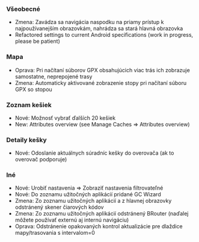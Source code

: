 ### Všeobecné
- Zmena: Zavádza sa navigácia naspodku na priamy prístup k najpoužívanejším obrazovkám, nahrádza sa stará hlavná obrazovka
- Refactored settings to current Android specifications (work in progress, please be patient)

### Mapa
- Oprava: Pri načítaní súborov GPX obsahujúcich viac trás ich zobrazuje samostatne, neprepojené trasy
- Zmena: Automaticky aktivované zobrazenie stopy pri načítaní súboru GPX so stopou

### Zoznam kešiek
- Nové: Možnosť vybrať ďalších 20 kešiek
- New: Attributes overview (see Manage Caches => Attributes overview)

### Detaily kešky
- Nové: Odoslanie aktuálnych súradníc kešky do overovača (ak to overovač podporuje)

### Iné
- Nové: Urobiť nastavenia => Zobraziť nastavenia filtrovateľné
- Nové: Do zoznamu užitočných aplikácií pridané GC Wizard
- Zmena: Zo zoznamu užitočných aplikácií a z hlavnej obrazovky odstránený skener čiarových kódov
- Zmena: Zo zoznamu užitočných aplikácií odstránený BRouter (naďalej môžete používať externú aj internú navigáciu)
- Oprava: Odstránenie opakovaných kontrol aktualizácie pre dlaždice mapy/trasovania s intervalom=0

